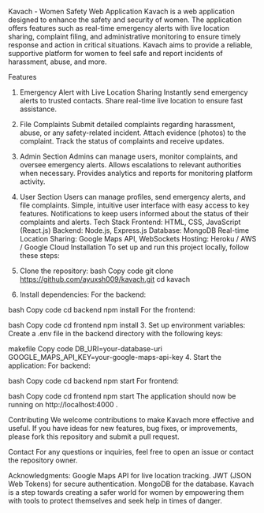 Kavach - Women Safety Web Application
Kavach is a web application designed to enhance the safety and security of women. The application offers features such as real-time emergency alerts with live location sharing, complaint filing, and administrative monitoring to ensure timely response and action in critical situations. Kavach aims to provide a reliable, supportive platform for women to feel safe and report incidents of harassment, abuse, and more.

Features
1. Emergency Alert with Live Location Sharing
Instantly send emergency alerts to trusted contacts.
Share real-time live location to ensure fast assistance.
2. File Complaints
Submit detailed complaints regarding harassment, abuse, or any safety-related incident.
Attach evidence (photos) to the complaint.
Track the status of complaints and receive updates.
3. Admin Section
Admins can manage users, monitor complaints, and oversee emergency alerts.
Allows escalations to relevant authorities when necessary.
Provides analytics and reports for monitoring platform activity.
4. User Section
Users can manage profiles, send emergency alerts, and file complaints.
Simple, intuitive user interface with easy access to key features.
Notifications to keep users informed about the status of their complaints and alerts.
Tech Stack
Frontend: HTML, CSS, JavaScript (React.js)
Backend: Node.js, Express.js
Database: MongoDB
Real-time Location Sharing: Google Maps API, WebSockets
Hosting: Heroku / AWS / Google Cloud
Installation
To set up and run this project locally, follow these steps:

1. Clone the repository:
bash
Copy code
git clone https://github.com/ayuxsh009/kavach.git
cd kavach
2. Install dependencies:
For the backend:

bash
Copy code
cd backend
npm install
For the frontend:

bash
Copy code
cd frontend
npm install
3. Set up environment variables:
Create a .env file in the backend directory with the following keys:

makefile
Copy code
DB_URI=your-database-uri
GOOGLE_MAPS_API_KEY=your-google-maps-api-key
4. Start the application:
For backend:

bash
Copy code
cd backend
npm start
For frontend:

bash
Copy code
cd frontend
npm start
The application should now be running on http://localhost:4000 .

Contributing
We welcome contributions to make Kavach more effective and useful. If you have ideas for new features, bug fixes, or improvements, please fork this repository and submit a pull request.

Contact
For any questions or inquiries, feel free to open an issue or contact the repository owner.

Acknowledgments:
Google Maps API for live location tracking.
JWT (JSON Web Tokens) for secure authentication.
MongoDB for the database.
Kavach is a step towards creating a safer world for women by empowering them with tools to protect themselves and seek help in times of danger.

